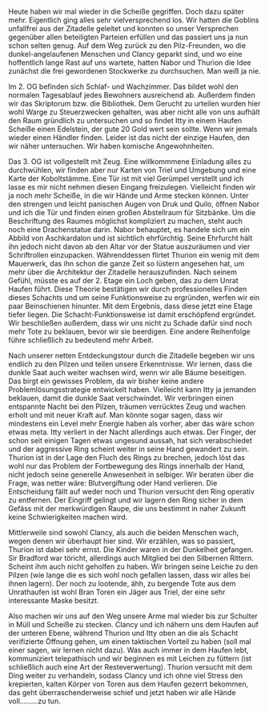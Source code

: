 Heute haben wir mal wieder in die Scheiße gegriffen.
Doch dazu später mehr. Eigentlich ging alles sehr vielversprechend los. Wir hatten die Goblins unfallfrei aus der Zitadelle geleitet und konnten so unser Versprechen gegenüber allen beteiligten Parteien erfüllen und das passiert uns ja nun schon selten genug.
Auf dem Weg zurück zu den Pilz-Freunden, wo die dunkel-angelaufenen Menschen und Clancy geparkt sind, und wo eine hoffentlich lange Rast auf uns wartete, hatten Nabor und Thurion die Idee zunächst die frei gewordenen Stockwerke zu durchsuchen. Man weiß ja nie.

Im 2. OG befinden sich Schlaf- und Wachzimmer. Das bildet wohl den normalen Tagesablauf jedes Bewohners ausreichend ab. Außerdem finden wir das Skriptorum bzw. die Bibliothek. Dem Gerucht zu urteilen wurden hier wohl Warge zu Steuerzwecken gehalten, was aber nicht alle von uns aufhält den Raum gründlich zu untersuchen und so findet Itty in einem Haufen Scheiße einen Edelstein, der gute 20 Gold wert sein sollte. Wenn wir jemals wieder einen Händler finden. Leider ist das nicht der einzige Haufen, den wir näher untersuchen. Wir haben komische Angewohnheiten.

Das 3. OG ist vollgestellt mit Zeug. Eine willkommmene Einladung alles zu durchwühlen, wir finden aber nur Karten von Triel und Umgebung und eine Karte der Koboltstämme. Eine Tür ist mit viel Gerümpel verstellt und ich lasse es mir nicht nehmen diesen Eingang freizulegen. Vielleicht finden wir ja noch mehr Scheiße, in die wir Hände und Arme stecken können. Unter den strengen und leicht panischen Augen von Druk und Quilo, öffnen Nabor und ich die Tür und finden einen großen Abstellraum für Sitzbänke. Um die Beschriftung des Raumes möglichst kompliziert zu machen, steht auch noch eine Drachenstatue darin. Nabor behauptet, es handele sich um ein Abbild von Aschkardalon und ist sichtlich ehrfürchtig. Seine Ehrfurcht hält ihn jedoch nicht davon ab den Altar vor der Statue auszuräumen und vier Schriftrollen einzupacken.
Währenddessen flirtet Thurion ein wenig mit dem Mauerwerk, das ihn schon die ganze Zeit so lüstern angesehen hat, um mehr über die Architektur der Zitadelle herauszufinden. Nach seinem Gefühl, müsste es auf der 2. Etage ein Loch geben, das zu dem Unrat Haufen führt. Diese Theorie bestätigen wir durch professionelles Finden dieses Schachts und um seine Funktionsweise zu ergründen, werfen wir ein paar Beinschienen hinunter. Mit dem Ergebnis, dass diese jetzt eine Etage tiefer liegen. Die Schacht-Funktionsweise ist damit erschöpfend ergründet. Wir beschließen außerdem, dass wir uns nicht zu Schade dafür sind noch mehr Tote zu beklauen, bevor wir sie beerdigen. Eine andere Reihenfolge führe schließlich zu bedeutend mehr Arbeit.

Nach unserer netten Entdeckungstour durch die Zitadelle begeben wir uns endlich zu den Pilzen und teilen unsere Erkenntnisse. Wir lernen, dass die dunkle Saat auch weiter wachsen wird, wenn wir alle Bäume beseitigen. Das birgt ein gewisses Problem, da wir bisher keine andere Problemlösungsstrategie entwickelt haben. Vielleicht kann Itty ja jemanden beklauen, damit die dunkle Saat verschwindet.
Wir verbringen einen entspannte Nacht bei den Pilzen, träumen verrücktes Zeug und wachen erholt und mit neuer Kraft auf. Man könnte sogar sagen, dass wir mindestens ein Level mehr Energie haben als vorher, aber das wäre schon etwas meta.
Itty verliert in der Nacht allerdings auch etwas. Der Finger, der schon seit einigen Tagen etwas ungesund aussah, hat sich verabschiedet und der aggressive Ring scheint weiter in seine Hand gewandert zu sein. Thurion ist in der Lage den Fluch des Rings zu brechen, jedoch löst das wohl nur das Problem der Fortbewegung des Rings innerhalb der Hand, nicht jedoch seine generelle Anwesenheit in selbiger.
Wir beraten über die Frage, was netter wäre: Blutvergiftung oder Hand verlieren. Die Entscheidung fällt auf weder noch und Thurion versucht den Ring operativ zu entfernen. Der Eingriff gelingt und wir lagern den Ring sicher in dem Gefäss mit der merkwürdigen Raupe, die uns bestimmt in naher Zukunft keine Schwierigkeiten machen wird.

Mittlerweile sind sowohl Clancy, als auch die beiden Menschen wach, wegen denen wir überhaupt hier sind. Wir erzählen, was so passiert, Thurion ist dabei sehr ernst. Die Kinder waren in der Dunkelheit gefangen. Sir Bradford war töricht, allerdings auch Mitglied bei den Silbernen Rittern. Scheint ihm auch nicht geholfen zu haben. Wir bringen seine Leiche zu den Pilzen (wie lange die es sich wohl noch gefallen lassen, dass wir alles bei ihnen lagern). Der noch zu lootende, ähh, zu bergende Tote aus dem Unrathaufen ist wohl Bran Toren ein Jäger aus Triel, der eine sehr interessante Maske besitzt.

Also machen wir uns auf den Weg unsere Arme mal wieder bis zur Schulter in Müll und Scheiße zu stecken. Clancy und ich nähern uns dem Haufen auf der unteren Ebene, während Thurion und Itty oben an die als Schacht verifizierte Öffnung gehen, um einen taktischen Vorteil zu haben (soll mal einer sagen, wir lernen nicht dazu). Was auch immer in dem Haufen lebt, kommuniziert telepathisch und wir beginnen es mit Leichen zu füttern (ist schließlich auch eine Art der Resteverwertung). Thurion versucht mit dem Ding weiter zu verhandeln, sodass Clancy und ich ohne viel Stress den krepierten, kalten Körper von Toren aus dem Haufen gezerrt bekommen, das geht überraschenderweise schief und jetzt haben wir alle Hände voll.........zu tun.